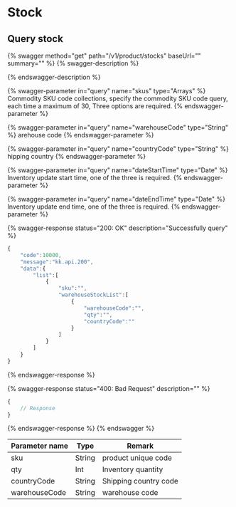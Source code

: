 # Stock

## Query stock

{% swagger method="get" path="/v1/product/stocks" baseUrl="" summary="" %}
{% swagger-description %}

{% endswagger-description %}

{% swagger-parameter in="query" name="skus" type="Arrays" %}
Commodity SKU code collections, specify the commodity SKU code query, each time a maximum of 30, Three options are required.
{% endswagger-parameter %}

{% swagger-parameter in="query" name="warehouseCode" type="String" %}
arehouse code
{% endswagger-parameter %}

{% swagger-parameter in="query" name="countryCode" type="String" %}
hipping country
{% endswagger-parameter %}

{% swagger-parameter in="query" name="dateStartTime" type="Date" %}
Inventory update start time, one of the three is required.
{% endswagger-parameter %}

{% swagger-parameter in="query" name="dateEndTime" type="Date" %}
Inventory update end time, one of the three is required.
{% endswagger-parameter %}

{% swagger-response status="200: OK" description="Successfully query" %}
```javascript
{
    "code":10000,
    "message":"kk.api.200",
    "data":{
        "list":[
            {
                "sku":"",
                "warehouseStockList":[
                    {
                        "warehouseCode":"",
                        "qty":"",
                        "countryCode":""
                    }
                ]
            }
        ]
    }
}
```
{% endswagger-response %}

{% swagger-response status="400: Bad Request" description="" %}
```javascript
{
    // Response
}
```
{% endswagger-response %}
{% endswagger %}

| Parameter name | Type   | Remark                |
| -------------- | ------ | --------------------- |
| sku            | String | product unique code   |
| qty            | Int    | Inventory quantity    |
| countryCode    | String | Shipping country code |
| warehouseCode  | String | warehouse code        |
